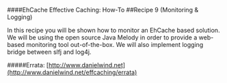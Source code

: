 ####EhCache Effective Caching: How-To
##Recipe 9 (Monitoring & Logging)

In this recipe you will be shown how to monitor an EhCache based solution. We will be using the open source Java Melody in order to provide a web-based monitoring tool out-of-the-box. We will also implement logging bridge between slfj and log4j.   

#####Errata: [http://www.danielwind.net](http://www.danielwind.net/effcaching/errata)
